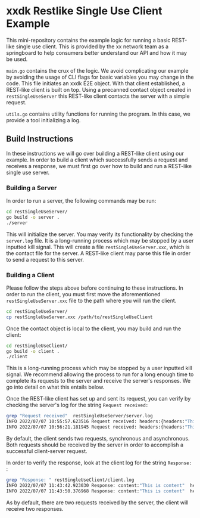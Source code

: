 # xxdk Restlike Single Use Client Example

This mini-repository contains the example logic for running a basic REST-like 
single use client. This is provided by the xx network team as a springboard to 
help consumers better understand our API and how it may be used. 

`main.go` contains the crux of the logic. We avoid complicating our example by
avoiding the usage of CLI flags for basic variables you may change in the code.
This file initiates an xxdk E2E object. With that client established, a 
REST-like client is built on top. Using a precanned contact object created
in `restSingleUseServer` this REST-like client contacts the server with a simple
request.

`utils.go` contains utility functions for running the program. In this case,
we provide a tool initializing a log.

## Build Instructions

In these instructions we will go over building a REST-like client using our 
example. In order to build a client which successfully sends a request and 
receives a response, we must first go over how to build and run a REST-like
single use server.

### Building a Server

In order to run a server, the following commands may be run:

```bash
cd restSingleUseServer/
go build -o server .
./server 
```

This will initialize the server. You may verify its functionality by checking
the `server.log` file. It is a long-running process which may be 
stopped by a user inputted kill signal. This will create a file 
`restSingleUseServer.xxc`, which is the contact file for the server.
A REST-like client may parse this file in order to send a request to this 
server.  

### Building a Client

Please follow the steps above before continuing to these instructions.
In order to run the client, you must first move the aforementioned 
`restSingleUseServer.xxc` file to the path where you will run the client.

```bash
cd restSingleUseServer/
cp restSingleUseServer.xxc /path/to/restSingleUseClient
```

Once the contact object is local to the client, you may build and run
the client:

```bash
cd restSingleUseClient/
go build -o client .
./client 
```

This is a long-running process which may be stopped by a user inputted kill 
signal. We recommend allowing the process to run for a long enough time to 
complete its requests to the server and receive the server's responses. We go
into detail on what this entails below.

Once the REST-like client has set up and sent its request, you can verify
by checking the server's log for the string `Request received:`

```bash
grep "Request received"  restSingleUseServer/server.log 
INFO 2022/07/07 10:55:57.623516 Request received: headers:{headers:"This is a header"}  method:1  uri:"handleClient"
INFO 2022/07/07 10:56:21.181945 Request received: headers:{headers:"This is a header"}  method:1  uri:"handleClient"
```

By default, the client sends two requests, synchronous and asynchronous. Both 
requests should be received by the server in order to accomplish a successful
client-server request. 

In order to verify the response, look at the client log for the string 
`Response: `:

```bash
grep "Response: " restSingleUseClient/client.log 
INFO 2022/07/07 11:43:42.923030 Response: content:"This is content"  headers:{headers:"this is a response"}
INFO 2022/07/07 11:43:50.376968 Response: content:"This is content"  headers:{headers:"this is a response"}
```

As by default, there are two requests received by the server, the client will 
receive two responses. 

